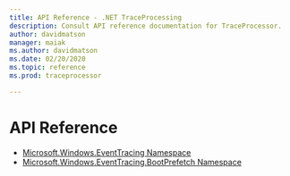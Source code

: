 ```yaml
---
title: API Reference - .NET TraceProcessing
description: Consult API reference documentation for TraceProcessor.
author: davidmatson
manager: maiak
ms.author: davidmatson
ms.date: 02/20/2020
ms.topic: reference
ms.prod: traceprocessor

---
```


# API Reference

- [Microsoft.Windows.EventTracing Namespace](xref:Microsoft.Windows.EventTracing)
- [Microsoft.Windows.EventTracing.BootPrefetch Namespace](xref:Microsoft.Windows.EventTracing.BootPrefetch)
